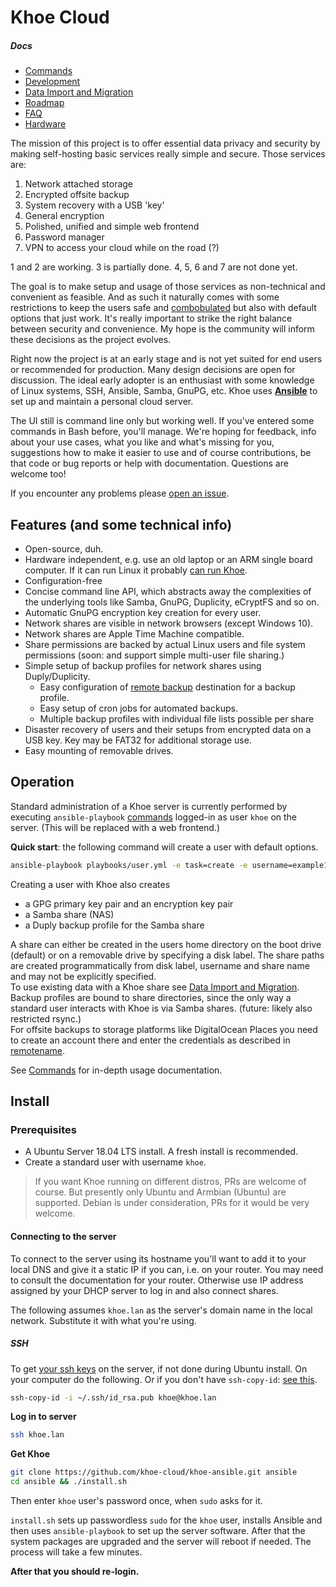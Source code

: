 Khoe Cloud
==========

##### Docs
- [Commands](docs/commands.md)
- [Development](docs/development.md)
- [Data Import and Migration](docs/migration.md)
- [Roadmap](https://github.com/khoe-cloud/khoe-ansible/projects/2)
- [FAQ](https://github.com/khoe-cloud/khoe-ansible/wiki/Frequently-Asked-Questions)
- [Hardware](https://github.com/khoe-cloud/khoe-ansible/wiki/Hardware)

The mission of this project is to offer essential data privacy and security by making self-hosting basic services really simple and secure. Those services are:

1. Network attached storage
2. Encrypted offsite backup
3. System recovery with a USB 'key'
4. General encryption
5. Polished, unified and simple web frontend
6. Password manager
7. VPN to access your cloud while on the road (?)

1 and 2 are working. 3 is partially done. 4, 5, 6 and 7 are not done yet.

The goal is to make setup and usage of those services as non-technical and convenient as feasible. And as such it naturally comes with some restrictions to keep the users safe and [combobulated](https://www.urbandictionary.com/define.php?term=combobulated) but also with default options that just work. It's really important to strike the right balance between security and convenience. My hope is the community will inform these decisions as the project evolves.

Right now the project is at an early stage and is not yet suited for end users or recommended for production. Many design decisions are open for discussion. The ideal early adopter is an enthusiast with some knowledge of Linux systems, SSH, Ansible, Samba, GnuPG, etc. Khoe uses [**Ansible**](https://github.com/ansible/ansible) to set up and maintain a personal cloud server.

The UI still is command line only but working well. If you've entered some commands in Bash before, you'll manage. We're hoping for feedback, info about your use cases, what you like and what's missing for you, suggestions how to make it easier to use and of course contributions, be that code or bug reports or help with documentation. Questions are welcome too!

If you encounter any problems please [open an issue](https://github.com/khoe-cloud/khoe-ansible/issues/new).


## Features (and some technical info)

- Open-source, duh.
- Hardware independent, e.g. use an old laptop or an ARM single board computer. If it can run Linux it probably [can run Khoe](https://github.com/khoe-cloud/khoe-ansible/wiki/Hardware).
- Configuration-free
- Concise command line API, which abstracts away the complexities of the underlying tools like Samba, GnuPG, Duplicity, eCryptFS and so on.
- Automatic GnuPG encryption key creation for every user.
- Network shares are visible in network browsers (except Windows 10).
- Network shares are Apple Time Machine compatible.
- Share permissions are backed by actual Linux users and file system permissions (soon: and support simple multi-user file sharing.)
- Simple setup of backup profiles for network shares using Duply/Duplicity.
  - Easy configuration of [remote backup](docs/commands.md#option-remotename) destination for a backup profile.
  - Easy setup of cron jobs for automated backups.
  - Multiple backup profiles with individual file lists possible per share
- Disaster recovery of users and their setups from encrypted data on a USB key. Key may be FAT32 for additional storage use.
- Easy mounting of removable drives.


## Operation

Standard administration of a Khoe server is currently performed by executing `ansible-playbook` [commands](docs/commands.md) logged-in as user `khoe` on the server. (This will be replaced with a web frontend.)

**Quick start**: the following command will create a user with default options.

```bash
ansible-playbook playbooks/user.yml -e task=create -e username=example1 -"e password='1234'"
```

Creating a user with Khoe also creates

- a GPG primary key pair and an encryption key pair
- a Samba share (NAS)
- a Duply backup profile for the Samba share

A share can either be created in the users home directory on the boot drive (default) or on a removable drive by specifying a disk label. The share paths are created programmatically from disk label, username and share name and may not be explicitly specified.  
To use existing data with a Khoe share see [Data Import and Migration](docs/migration.md).  
Backup profiles are bound to share directories, since the only way a standard user interacts with Khoe is via Samba shares. (future: likely also restricted rsync.)  
For offsite backups to storage platforms like DigitalOcean Places you need to create an account there and enter the credentials as described in [remotename](docs/commands.md#option-remotename).

See [Commands](docs/commands.md) for in-depth usage documentation.


## Install

### Prerequisites

- A Ubuntu Server 18.04 LTS install. A fresh install is recommended.
- Create a standard user with username `khoe`.

> If you want Khoe running on different distros, PRs are welcome of course. But presently only Ubuntu and Armbian (Ubuntu) are supported. Debian is under consideration, PRs for it would be very welcome.


#### Connecting to the server

To connect to the server using its hostname you'll want to add it to your local DNS and give it a static IP if you can, i.e. on your router. You may need to consult the documentation for your router. Otherwise use IP address assigned by your DHCP server to log in and also connect shares.

The following assumes `khoe.lan` as the server's domain name in the local network. Substitute it with what you're using.

##### SSH

To get [your ssh keys](https://help.github.com/en/articles/generating-a-new-ssh-key-and-adding-it-to-the-ssh-agent) on the server, if not done during Ubuntu install. On your computer do the following. Or if you don't have `ssh-copy-id`: [see this](https://serverfault.com/a/583659/311594).

```bash
ssh-copy-id -i ~/.ssh/id_rsa.pub khoe@khoe.lan
```

**Log in to server**

 ```bash
 ssh khoe.lan
 ```

**Get Khoe**

```bash
git clone https://github.com/khoe-cloud/khoe-ansible.git ansible
cd ansible && ./install.sh
```
Then enter `khoe` user's password once, when `sudo` asks for it.

`install.sh` sets up passwordless `sudo` for the `khoe` user, installs Ansible and then uses `ansible-playbook` to set up the server software. After that the system packages are upgraded and the server will reboot if needed. The process will take a few minutes.

**After that you should re-login.**
